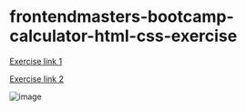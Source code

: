 # frontendmasters-bootcamp-calculator-html-css-exercise
[Exercise link 1](https://github.com/FrontendMasters/bootcamp/blob/master/static/exercises/5-github.zip)

[Exercise link 2](https://frontendmasters.github.io/bootcamp/calculator-html)

![image](https://user-images.githubusercontent.com/78738210/225054926-9c4a6634-e7f0-439b-a54d-54d019413b77.png)
